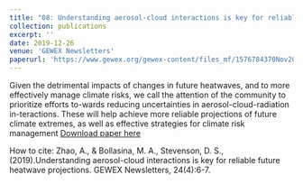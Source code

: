 ```yaml
---
title: "08: Understanding aerosol-cloud interactions is key for reliable future heatwave projections"
collection: publications
excerpt: ''
date: 2019-12-26
venue: 'GEWEX Newsletters'
paperurl: 'https://www.gewex.org/gewex-content/files_mf/1576784370Nov2019.pdf'
---
```

Given the detrimental impacts of changes in future heatwaves, and to more effectively manage climate risks, we call the attention of the community to prioritize efforts to-wards reducing uncertainties in aerosol-cloud-radiation in-teractions. These will help achieve more reliable projections of future climate extremes, as well as effective strategies for climate risk management
[Download paper here](https://www.gewex.org/gewex-content/files_mf/1576784370Nov2019.pdf)

How to cite: Zhao, A., & Bollasina, M. A., Stevenson, D. S., (2019).Understanding aerosol-cloud interactions is key for reliable future heatwave projections. GEWEX Newsletters, 24(4):6-7.
